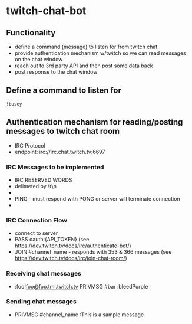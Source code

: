 # twitch-chat-bot

## Functionality

- define a command (message) to listen for from twitch chat
- provide authentication mechanism w/twitch so we can read messages on the chat window
- reach out to 3rd party API and then post some data back
- post response to the chat window


## Define a command to listen for

```
!busey
```

## Authentication mechanism for reading/posting messages to twitch chat room

- IRC Protocol
- endpoint: irc://irc.chat.twitch.tv:6697


### IRC Messages to be implemented

- IRC RESERVED WORDS
- delimeted by \r\n
- 
- PING - must respond with PONG or server will terminate connection
- 

### IRC Connection Flow

- connect to server
- PASS oauth:{API_TOKEN} (see https://dev.twitch.tv/docs/irc/authenticate-bot/)
- JOIN #channel_name - responds with 353 & 366 messages (see https://dev.twitch.tv/docs/irc/join-chat-room/)

### Receiving chat messages
- :foo!foo@foo.tmi.twitch.tv PRIVMSG #bar :bleedPurple

### Sending chat messages
- PRIVMSG #channel_name :This is a sample message